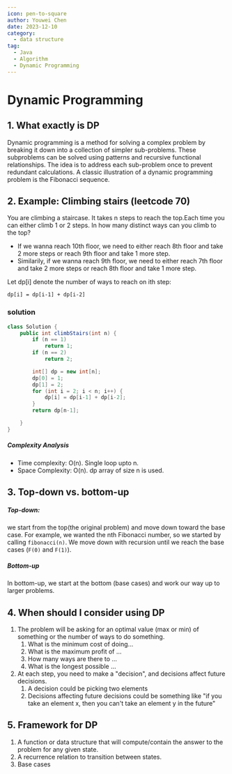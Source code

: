 ```yaml
---
icon: pen-to-square
author: Youwei Chen
date: 2023-12-10
category:
  - data structure
tag:
  - Java
  - Algorithm
  - Dynamic Programming
---
```


# Dynamic Programming

## 1. What exactly is DP

Dynamic programming is a method for solving a complex problem by breaking it down into a collection of simpler sub-problems. These subproblems can be solved using patterns and recursive functional relationships. The idea is to address each sub-problem once to prevent redundant calculations. A classic illustration of a dynamic programming problem is the Fibonacci sequence.

## 2. Example: Climbing stairs (leetcode 70)

You are climbing a staircase. It takes n steps to reach the top.Each time you can either climb 1 or 2 steps. In how many distinct ways can you climb to the top?

- If we wanna reach 10th floor, we need to either reach 8th floor and take 2 more steps or reach 9th floor and take 1 more step.
- Similarily, if we wanna reach 9th floor, we need to either reach 7th floor and take 2 more steps or reach 8th floor and take 1 more step.

Let dp[i] denote the number of ways to reach on ith step:

```
dp[i] = dp[i-1] + dp[i-2]
```

### solution

```java
class Solution {
    public int climbStairs(int n) {
        if (n == 1)
            return 1;
        if (n == 2)
            return 2;

        int[] dp = new int[n];
        dp[0] = 1;
        dp[1] = 2;
        for (int i = 2; i < n; i++) {
            dp[i] = dp[i-1] + dp[i-2];
        }
        return dp[n-1];

    }
}
```

##### Complexity Analysis

- Time complexity: O(n). Single loop upto n.
- Space Complexity: O(n). dp array of size n is used.

## 3. Top-down vs. bottom-up

##### Top-down:

we start from the top(the original problem) and move down toward the base case. For example, we wanted the nth Fibonacci number, so we started by calling `fibonacci(n)`. We move down with recursion until we reach the base cases (`F(0)` and `F(1)`).

##### Bottom-up

In bottom-up, we start at the bottom (base cases) and work our way up to larger problems.

## 4. When should I consider using DP

1. The problem will be asking for an optimal value (max or min) of something or the number of ways to do something.
   1. What is the minimum cost of doing...
   2. What is the maximum profit of ...
   3. How many ways are there to ...
   4. What is the longest possible ...
2. At each step, you need to make a "decision", and decisions affect future decisions.
   1. A decision could be picking two elements
   2. Decisions affecting future decisions could be something like "if you take an element x, then you can't take an element y in the future"

## 5. Framework for DP

1. A function or data structure that will compute/contain the answer to the problem for any given state.
2. A recurrence relation to transition between states.
3. Base cases
